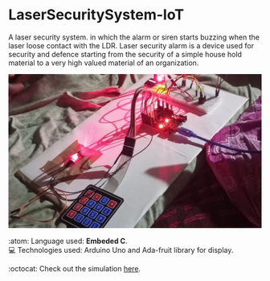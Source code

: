 # LaserSecuritySystem-IoT
A laser security system. in which the alarm or siren starts buzzing when the laser loose contact with the LDR. Laser security alarm is a device used for security and defence starting from the security of a simple house hold material to a very high valued material of an organization.

![final product](/img/final.jpeg)

:atom: Language used: **Embeded C**.  
💻 Technologies used: Arduino Uno and Ada-fruit library for display. 

:octocat: Check out the simulation [here](https://wokwi.com/projects/333915316267516499). 
